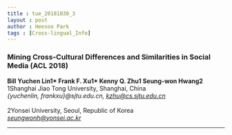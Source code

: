 ```yaml
---
title : tue_20181030_3
layout : post
author : Heesoo Park
tags : [Cross-lingual_Info]
---
```


<h3>Mining Cross-Cultural Differences and Similarities in Social Media (ACL 2018)</h3>


<p>

<b>Bill Yuchen Lin1* Frank F. Xu1* Kenny Q. Zhu1 Seung-won Hwang2</b><br/>
1Shanghai Jiao Tong University, Shanghai, China<br/>
<em>{yuchenlin, frankxu}@sjtu.edu.cn, kzhu@cs.sjtu.edu.cn</em><br/><br/>
2Yonsei University, Seoul, Republic of Korea<br/>
<em>seungwonh@yonsei.ac.kr</em>





</p>

<hr />
<p>

</p>
